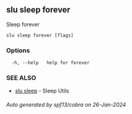 ## slu sleep forever

Sleep forever

```
slu sleep forever [flags]
```

### Options

```
  -h, --help   help for forever
```

### SEE ALSO

* [slu sleep](slu_sleep.md)	 - Sleep Utils

###### Auto generated by spf13/cobra on 26-Jan-2024
